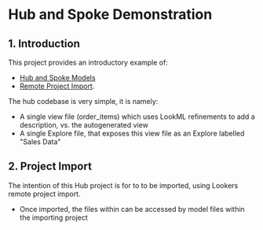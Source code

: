 # Hub and Spoke Demonstration

## 1. Introduction

This project provides an introductory example of:
- [Hub and Spoke Models](https://www.youtube.com/watch?v=Pk1iv40FWJU)
- [Remote Project Import](https://docs.looker.com/data-modeling/learning-lookml/importing-projects).

The hub codebase is very simple, it is namely:
- A single view file (order_items) which uses LookML refinements to add a description, vs. the autogenerated view
- A single Explore file, that exposes this view file as an Explore labelled "Sales Data"

## 2. Project Import

The intention of this Hub project is for to to be imported, using Lookers remote project import. 
- Once imported, the files within can be accessed by model files within the importing project

